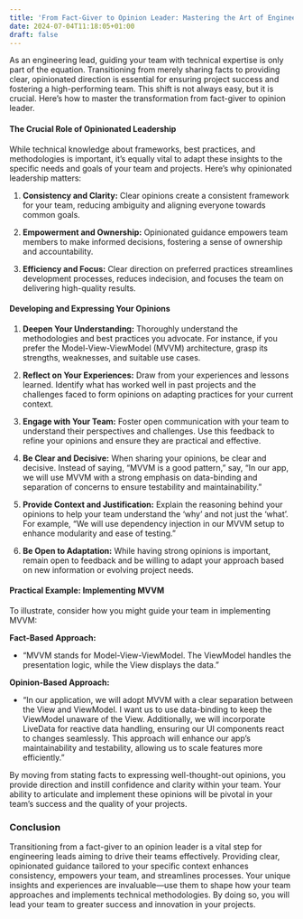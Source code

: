 ```yaml
---
title: 'From Fact-Giver to Opinion Leader: Mastering the Art of Engineering Leadership'
date: 2024-07-04T11:18:05+01:00
draft: false
---
```


As an engineering lead, guiding your team with technical expertise is only part of the equation. Transitioning from merely sharing facts to providing clear, opinionated direction is essential for ensuring project success and fostering a high-performing team. This shift is not always easy, but it is crucial. Here’s how to master the transformation from fact-giver to opinion leader.

#### The Crucial Role of Opinionated Leadership

While technical knowledge about frameworks, best practices, and methodologies is important, it’s equally vital to adapt these insights to the specific needs and goals of your team and projects. Here’s why opinionated leadership matters:

1. **Consistency and Clarity:** Clear opinions create a consistent framework for your team, reducing ambiguity and aligning everyone towards common goals.

2. **Empowerment and Ownership:** Opinionated guidance empowers team members to make informed decisions, fostering a sense of ownership and accountability.

3. **Efficiency and Focus:** Clear direction on preferred practices streamlines development processes, reduces indecision, and focuses the team on delivering high-quality results.

#### Developing and Expressing Your Opinions

1. **Deepen Your Understanding:** Thoroughly understand the methodologies and best practices you advocate. For instance, if you prefer the Model-View-ViewModel (MVVM) architecture, grasp its strengths, weaknesses, and suitable use cases.

2. **Reflect on Your Experiences:** Draw from your experiences and lessons learned. Identify what has worked well in past projects and the challenges faced to form opinions on adapting practices for your current context.

3. **Engage with Your Team:** Foster open communication with your team to understand their perspectives and challenges. Use this feedback to refine your opinions and ensure they are practical and effective.

4. **Be Clear and Decisive:** When sharing your opinions, be clear and decisive. Instead of saying, “MVVM is a good pattern,” say, “In our app, we will use MVVM with a strong emphasis on data-binding and separation of concerns to ensure testability and maintainability.”

5. **Provide Context and Justification:** Explain the reasoning behind your opinions to help your team understand the ‘why’ and not just the ‘what’. For example, “We will use dependency injection in our MVVM setup to enhance modularity and ease of testing.”

6. **Be Open to Adaptation:** While having strong opinions is important, remain open to feedback and be willing to adapt your approach based on new information or evolving project needs.

#### Practical Example: Implementing MVVM

To illustrate, consider how you might guide your team in implementing MVVM:

**Fact-Based Approach:**
- “MVVM stands for Model-View-ViewModel. The ViewModel handles the presentation logic, while the View displays the data.”

**Opinion-Based Approach:**
- “In our application, we will adopt MVVM with a clear separation between the View and ViewModel. I want us to use data-binding to keep the ViewModel unaware of the View. Additionally, we will incorporate LiveData for reactive data handling, ensuring our UI components react to changes seamlessly. This approach will enhance our app’s maintainability and testability, allowing us to scale features more efficiently.”

By moving from stating facts to expressing well-thought-out opinions, you provide direction and instill confidence and clarity within your team. Your ability to articulate and implement these opinions will be pivotal in your team’s success and the quality of your projects.

### Conclusion

Transitioning from a fact-giver to an opinion leader is a vital step for engineering leads aiming to drive their teams effectively. Providing clear, opinionated guidance tailored to your specific context enhances consistency, empowers your team, and streamlines processes. Your unique insights and experiences are invaluable—use them to shape how your team approaches and implements technical methodologies. By doing so, you will lead your team to greater success and innovation in your projects.
